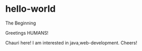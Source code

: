 # hello-world
The Beginning

Greetings HUMANS!
  
  Chauri here! I am interested in java,web-development.
  Cheers!
